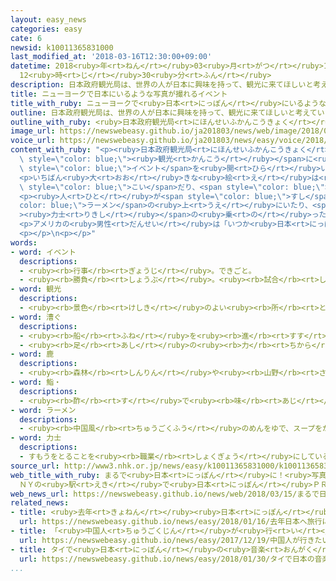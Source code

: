```yaml
---
layout: easy_news
categories: easy
cate: 6
newsid: k10011365831000
last_modified_at: '2018-03-16T12:30:00+09:00'
datetime: 2018<ruby>年<rt>ねん</rt></ruby>03<ruby>月<rt>がつ</rt></ruby>16<ruby>日<rt>にち</rt></ruby>
  12<ruby>時<rt>じ</rt></ruby>30<ruby>分<rt>ふん</rt></ruby>
description: 日本政府観光局は、世界の人が日本に興味を持って、観光に来てほしいと考えています。
title: ニューヨークで日本にいるような写真が撮れるイベント
title_with_ruby: ニューヨークで<ruby>日本<rt>にっぽん</rt></ruby>にいるような<ruby>写真<rt>しゃしん</rt></ruby>が<ruby>撮<rt>と</rt></ruby>れるイベント
outline: 日本政府観光局は、世界の人が日本に興味を持って、観光に来てほしいと考えています。
outline_with_ruby: <ruby>日本政府観光局<rt>にほんせいふかんこうきょく</rt></ruby>は、<ruby>世界<rt>せかい</rt></ruby>の<ruby>人<rt>ひと</rt></ruby>が<ruby>日本<rt>にっぽん</rt></ruby>に<ruby>興味<rt>きょうみ</rt></ruby>を<ruby>持<rt>も</rt></ruby>って、<ruby>観光<rt>かんこう</rt></ruby>に<ruby>来<rt>き</rt></ruby>てほしいと<ruby>考<rt>かんが</rt></ruby>えています。
image_url: https://newswebeasy.github.io/ja201803/news/web/image/2018/03/15/K10011365831_1803150841_1803150903_01_02.jpg
voice_url: https://newswebeasy.github.io/ja201803/news/easy/voice/2018/03/16/k10011365831000.mp3
content_with_ruby: "<p><ruby>日本政府観光局<rt>にほんせいふかんこうきょく</rt></ruby>は、<ruby>世界<rt>せかい</rt></ruby>の<ruby>人<rt>ひと</rt></ruby>が<ruby>日本<rt>にっぽん</rt></ruby>に<ruby>興味<rt>きょうみ</rt></ruby>を<ruby>持<rt>も</rt></ruby>って、<span\
  \ style=\"color: blue;\"><ruby>観光<rt>かんこう</rt></ruby></span>に<ruby>来<rt>き</rt></ruby>てほしいと<ruby>考<rt>かんが</rt></ruby>えています。このため、アメリカのニューヨークにあるグランドセントラル<ruby>駅<rt>えき</rt></ruby>で<ruby>１４日<rt>じゅうよっか</rt></ruby>から１７<ruby>日<rt>にち</rt></ruby>まで<span\
  \ style=\"color: blue;\">イベント</span>を<ruby>開<rt>ひら</rt></ruby>いて、「トリックアート」という<ruby>絵<rt>え</rt></ruby>を<ruby>並<rt>なら</rt></ruby>べています。<ruby>絵<rt>え</rt></ruby>の<ruby>前<rt>まえ</rt></ruby>に<ruby>立<rt>た</rt></ruby>ったりした<ruby>人<rt>ひと</rt></ruby>の<ruby>写真<rt>しゃしん</rt></ruby>を<ruby>撮<rt>と</rt></ruby>ると、<ruby>日本<rt>にっぽん</rt></ruby>にいるように<ruby>見<rt>み</rt></ruby>える<ruby>写真<rt>しゃしん</rt></ruby>になります。</p>\n\
  <p>いちばん<ruby>大<rt>おお</rt></ruby>きな<ruby>絵<rt>え</rt></ruby>は<ruby>縦<rt>たて</rt></ruby>３ｍ、<ruby>横<rt>よこ</rt></ruby>７ｍで、<ruby>広島県<rt>ひろしまけん</rt></ruby>の<ruby>厳島神社<rt>いつくしまじんじゃ</rt></ruby>がかいてあります。この<ruby>絵<rt>え</rt></ruby>の<ruby>前<rt>まえ</rt></ruby>に<ruby>立<rt>た</rt></ruby>った<ruby>人<rt>ひと</rt></ruby>を<ruby>撮<rt>と</rt></ruby>ると、<ruby>舟<rt>ふね</rt></ruby>を<span\
  \ style=\"color: blue;\">こい</span>だり、<span style=\"color: blue;\"><ruby>鹿<rt>しか</rt></ruby></span>に<ruby>触<rt>さわ</rt></ruby>ったりしているような<ruby>写真<rt>しゃしん</rt></ruby>になります。</p>\n\
  <p><ruby>人<rt>ひと</rt></ruby>が<span style=\"color: blue;\">すし</span>や<span style=\"\
  color: blue;\">ラーメン</span>の<ruby>上<rt>うえ</rt></ruby>にいたり、<span style=\"color: blue;\"\
  ><ruby>力士<rt>りきし</rt></ruby></span>の<ruby>乗<rt>の</rt></ruby>った<ruby>車<rt>くるま</rt></ruby>を<ruby>引<rt>ひ</rt></ruby>いたりしているように<ruby>見<rt>み</rt></ruby>える<ruby>絵<rt>え</rt></ruby>もあります。<ruby>大勢<rt>おおぜい</rt></ruby>の<ruby>人<rt>ひと</rt></ruby>が<ruby>写真<rt>しゃしん</rt></ruby>を<ruby>撮<rt>と</rt></ruby>って<ruby>楽<rt>たの</rt></ruby>しんでいました。</p>\n\
  <p>アメリカの<ruby>男性<rt>だんせい</rt></ruby>は「いつか<ruby>日本<rt>にっぽん</rt></ruby>に<ruby>行<rt>い</rt></ruby>って、<ruby>同<rt>おな</rt></ruby>じような<ruby>経験<rt>けいけん</rt></ruby>をしてみたいです」と<ruby>話<rt>はな</rt></ruby>していました。</p>\n\
  <p></p>\n<p></p>"
words:
- word: イベント
  descriptions:
  - <ruby><rb>行事</rb><rt>ぎょうじ</rt></ruby>。できごと。
  - <ruby><rb>勝負</rb><rt>しょうぶ</rt></ruby>。<ruby><rb>試合</rb><rt>しあい</rt></ruby>。
- word: 観光
  descriptions:
  - <ruby><rb>景色</rb><rt>けしき</rt></ruby>のよい<ruby><rb>所</rb><rt>ところ</rt></ruby>や<ruby><rb>名所</rb><rt>めいしょ</rt></ruby>などを<ruby><rb>見物</rb><rt>けんぶつ</rt></ruby>して<ruby><rb>回</rb><rt>まわ</rt></ruby>ること。
- word: 漕ぐ
  descriptions:
  - <ruby><rb>船</rb><rt>ふね</rt></ruby>を<ruby><rb>進</rb><rt>すす</rt></ruby>めるために、かい・ろ・オールなどを<ruby><rb>動</rb><rt>うご</rt></ruby>かす。
  - <ruby><rb>足</rb><rt>あし</rt></ruby>の<ruby><rb>力</rb><rt>ちから</rt></ruby>で<ruby><rb>動</rb><rt>うご</rt></ruby>かす。
- word: 鹿
  descriptions:
  - <ruby><rb>森林</rb><rt>しんりん</rt></ruby>や<ruby><rb>山野</rb><rt>さんや</rt></ruby>にすむ、<ruby><rb>草食</rb><rt>そうしょく</rt></ruby>のおとなしいけもの。<ruby><rb>足</rb><rt>あし</rt></ruby>は<ruby><rb>細長</rb><rt>ほそなが</rt></ruby>く、<ruby><rb>雄</rb><rt>おす</rt></ruby>は<ruby><rb>木</rb><rt>き</rt></ruby>の<ruby><rb>枝</rb><rt>えだ</rt></ruby>のような<ruby><rb>角</rb><rt>つの</rt></ruby>を<ruby><rb>持</rb><rt>も</rt></ruby>つ。<ruby><rb>世界各地</rb><rt>せかいかくち</rt></ruby>にいる。
- word: 鮨・
  descriptions:
  - <ruby><rb>酢</rb><rt>す</rt></ruby>で<ruby><rb>味</rb><rt>あじ</rt></ruby>をつけたご<ruby><rb>飯</rb><rt>はん</rt></ruby>に、<ruby><rb>魚</rb><rt>さかな</rt></ruby>や、<ruby><rb>貝</rb><rt>かい</rt></ruby>・<ruby><rb>野菜</rb><rt>やさい</rt></ruby>などをのせたり、<ruby><rb>混</rb><rt>ま</rt></ruby>ぜたりした<ruby><rb>食</rb><rt>た</rt></ruby>べ<ruby><rb>物</rb><rt>もの</rt></ruby>。にぎりずし・<ruby><rb>巻</rb><rt>ま</rt></ruby>きずし・ちらしずしなど。
- word: ラーメン
  descriptions:
  - <ruby><rb>中国風</rb><rt>ちゅうごくふう</rt></ruby>のめんをゆで、スープをかけた<ruby><rb>食</rb><rt>た</rt></ruby>べ<ruby><rb>物</rb><rt>もの</rt></ruby>。<ruby><rb>中華</rb><rt>ちゅうか</rt></ruby>そば。
- word: 力士
  descriptions:
  - すもうをとることを<ruby><rb>職業</rb><rt>しょくぎょう</rt></ruby>にしている<ruby><rb>人</rb><rt>ひと</rt></ruby>。すもうとり。
source_url: http://www3.nhk.or.jp/news/easy/k10011365831000/k10011365831000.html
web_title_with_ruby: まるで<ruby>日本<rt>にっぽん</rt></ruby>に！<ruby>写真<rt>しゃしん</rt></ruby>が<ruby>撮<rt>と</rt></ruby>れる<ruby>トリック<rt>とりっく</rt></ruby><ruby>アート<rt>あーと</rt></ruby>
  ＮＹの<ruby>駅<rt>えき</rt></ruby>で<ruby>日本<rt>にっぽん</rt></ruby>ＰＲ
web_news_url: https://newswebeasy.github.io/news/web/2018/03/15/まるで日本に写真が撮れるトリックアート-NYの駅で日本PR
related_news:
- title: <ruby>去年<rt>きょねん</rt></ruby><ruby>日本<rt>にっぽん</rt></ruby>へ<ruby>旅行<rt>りょこう</rt></ruby>に<ruby>来<rt>き</rt></ruby>た<ruby>外国人<rt>がいこくじん</rt></ruby>はいちばん<ruby>多<rt>おお</rt></ruby>い２８６９<ruby>万<rt>まん</rt></ruby><ruby>人<rt>にん</rt></ruby>
  url: https://newswebeasy.github.io/news/easy/2018/01/16/去年日本へ旅行に来た外国人はいちばん多い2869万人
- title: 「<ruby>中国人<rt>ちゅうごくじん</rt></ruby>が<ruby>行<rt>い</rt></ruby>きたい<ruby>国<rt>くに</rt></ruby>」で<ruby>日本<rt>にっぽん</rt></ruby>が<ruby>初<rt>はじ</rt></ruby>めて１<ruby>番<rt>ばん</rt></ruby>になる
  url: https://newswebeasy.github.io/news/easy/2017/12/19/中国人が行きたい国で日本が初めて1番になる
- title: タイで<ruby>日本<rt>にっぽん</rt></ruby>の<ruby>音楽<rt>おんがく</rt></ruby>や<ruby>食<rt>た</rt></ruby>べ<ruby>物<rt>もの</rt></ruby>を<ruby>紹介<rt>しょうかい</rt></ruby>するイベント
  url: https://newswebeasy.github.io/news/easy/2018/01/30/タイで日本の音楽や食べ物を紹介するイベント
...
```

